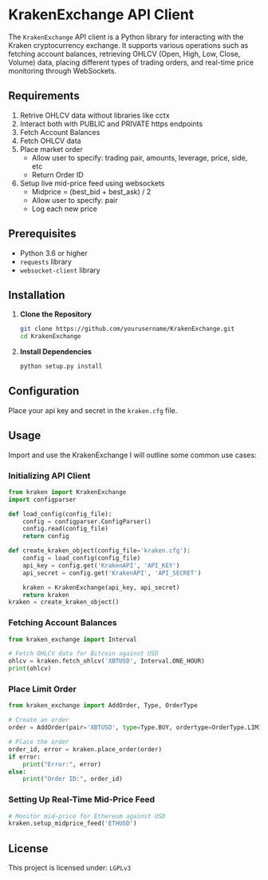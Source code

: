 # KrakenExchange API Client

The `KrakenExchange` API client is a Python library for interacting with the Kraken cryptocurrency exchange. It supports various operations such as fetching account balances, retrieving OHLCV (Open, High, Low, Close, Volume) data, placing different types of trading orders, and real-time price monitoring through WebSockets.

## Requirements

1. Retrive OHLCV data without libraries like cctx
2. Interact both with PUBLIC and PRIVATE https endpoints
3. Fetch Account Balances
4. Fetch OHLCV data
5. Place market order
    - Allow user to specify: trading pair, amounts, leverage, price, side, etc
    - Return Order ID
6. Setup live mid-price feed using websockets
    - Midprice = (best_bid + best_ask) / 2
    - Allow user to specify: pair
    - Log each new price

## Prerequisites

- Python 3.6 or higher
- `requests` library
- `websocket-client` library

## Installation

1. **Clone the Repository**
    ```bash
    git clone https://github.com/yourusername/KrakenExchange.git
    cd KrakenExchange
    ```

2. **Install Dependencies**
    ```bash
    python setup.py install
    ```

## Configuration
Place your api key and secret in the `kraken.cfg` file.

## Usage
Import and use the KrakenExchange I will outline some common use cases:

### Initializing API Client
```python
from kraken import KrakenExchange
import configparser

def load_config(config_file):
    config = configparser.ConfigParser()
    config.read(config_file)
    return config

def create_kraken_object(config_file='kraken.cfg'):
    config = load_config(config_file)
    api_key = config.get('KrakenAPI', 'API_KEY')
    api_secret = config.get('KrakenAPI', 'API_SECRET')

    kraken = KrakenExchange(api_key, api_secret)
    return kraken
kraken = create_kraken_object()
```

### Fetching Account Balances

```python
from kraken_exchange import Interval

# Fetch OHLCV data for Bitcoin against USD
ohlcv = kraken.fetch_ohlcv('XBTUSD', Interval.ONE_HOUR)
print(ohlcv)
```

### Place Limit Order
```python
from kraken_exchange import AddOrder, Type, OrderType

# Create an order
order = AddOrder(pair='XBTUSD', type=Type.BUY, ordertype=OrderType.LIMIT, volume='0.5', price='30000')

# Place the order
order_id, error = kraken.place_order(order)
if error:
    print("Error:", error)
else:
    print("Order ID:", order_id)
```

### Setting Up Real-Time Mid-Price Feed
```python
# Monitor mid-price for Ethereum against USD
kraken.setup_midprice_feed('ETHUSD')
```

## License
This project is licensed under: `LGPLv3`


